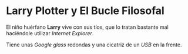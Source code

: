 # Larry Plotter y El Bucle Filosofal

El niño huérfano **Larry** vive con sus tíos, que lo tratan bastante mal
haciéndole utilizar *Internet Explorer*.

Tiene unas *Google glass* redondas y una cicatriz de un *USB* en la frente.

